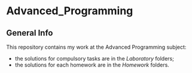 # Advanced_Programming
## General Info 
  This repository contains my work at the Advanced Programming subject:
   * the solutions for compulsory tasks are in the _Laboratory_ folders;
   * the solutions for each homework are in the _Homework_ folders.
